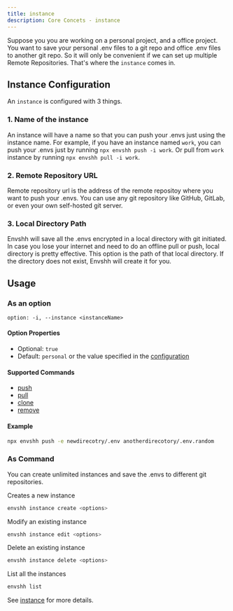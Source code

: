 ```yaml
---
title: instance
description: Core Concets - instance
---
```


Suppose you you are working on a personal project, and a office project. You want to save your personal .env files to a git repo and office .env files to another git repo. So it will only be convenient if we can set up multiple Remote Repositories. That's where the `instance` comes in.

## Instance Configuration

An `instance` is configured with 3 things.

### 1. Name of the instance

An instance will have a name so that you can push your .envs just using the instance name. For example, if you have an instance named `work`, you can push your .envs just by running `npx envshh push -i work`. Or pull from `work` instance by running `npx envshh pull -i work`.

### 2. Remote Repository URL

Remote repository url is the address of the remote repositoy where you want to push your .envs. You can use any git repository like GitHub, GitLab, or even your own self-hosted git server.

### 3. Local Directory Path

Envshh will save all the .envs encrypted in a local directory with git initiated. In case you lose your internet and need to do an offline pull or push, local directory is pretty effective. This option is the path of that local directory. If the directory does not exist, Envshh will create it for you.

## Usage

### As an option

`option: -i, --instance <instanceName>`

#### Option Properties

- Optional: `true`
- Default: `personal` or the value specified in the [configuration](/configuration)

#### Supported Commands

- [push](/envshh/commands/01-push)
- [pull](/envshh/commands/02-pull)
- [clone](/envshh/commands/05-clone)
- [remove](/envshh/commands/06-remove)

#### Example

```sh
npx envshh push -e newdirecotry/.env anotherdirecotory/.env.random
```

### As Command

You can create unlimited instances and save the .envs to different git repositories.

Creates a new instance

```sh
envshh instance create <options>
```

Modify an existing instance

```sh
envshh instance edit <options>
```

Delete an existing instance

```sh
envshh instance delete <options>
```

List all the instances

```sh
envshh list
```

See [instance](/commands/instance) for more details.

<!-- This option will create a new directory in the git repo with the instance name and save the .envs there. If the option is not specified, Envshh will use the default instance name `personal`. You can change the default instance name in the config. See [configuration](/configuration) for more details. -->
